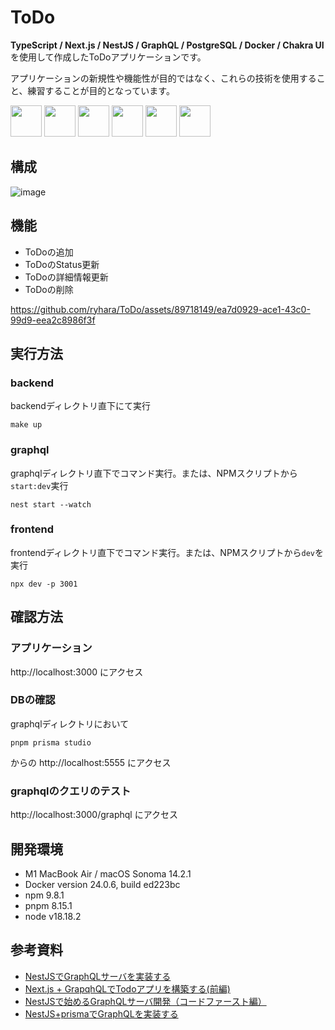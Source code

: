 # ToDo
**TypeScript / Next.js / NestJS / GraphQL / PostgreSQL / Docker / Chakra UI**を使用して作成したToDoアプリケーションです。

アプリケーションの新規性や機能性が目的ではなく、これらの技術を使用すること、練習することが目的となっています。

 <img src="https://cdn.jsdelivr.net/gh/devicons/devicon/icons/typescript/typescript-original.svg"  width="50" height="50"  /> <img src="https://cdn.jsdelivr.net/gh/devicons/devicon/icons/nextjs/nextjs-original.svg" width="50" height="50" /> <img src="https://cdn.jsdelivr.net/gh/devicons/devicon/icons/graphql/graphql-plain.svg"  width="50" height="50" />  <img src="https://cdn.jsdelivr.net/gh/devicons/devicon/icons/nestjs/nestjs-original.svg"  width="50" height="50"/> <img src="https://cdn.jsdelivr.net/gh/devicons/devicon/icons/postgresql/postgresql-original.svg"  width="50" height="50"  /> <img src="https://cdn.jsdelivr.net/gh/devicons/devicon/icons/docker/docker-plain-wordmark.svg"  width="50" height="50" />

## 構成

![image](https://github.com/ryhara/ToDo/assets/89718149/47398530-c40b-4211-8e17-55f8c73e7eaa)

## 機能
- ToDoの追加
- ToDoのStatus更新
- ToDoの詳細情報更新
- ToDoの削除

https://github.com/ryhara/ToDo/assets/89718149/ea7d0929-ace1-43c0-99d9-eea2c8986f3f

## 実行方法
### backend
backendディレクトリ直下にて実行
```
make up
```

### graphql
graphqlディレクトリ直下でコマンド実行。または、NPMスクリプトから`start:dev`実行
```
nest start --watch
```

### frontend
frontendディレクトリ直下でコマンド実行。または、NPMスクリプトから`dev`を実行
```
npx dev -p 3001
```
## 確認方法
### アプリケーション
http://localhost:3000 にアクセス

### DBの確認
graphqlディレクトリにおいて
```
pnpm prisma studio
```
からの http://localhost:5555 にアクセス


### graphqlのクエリのテスト
http://localhost:3000/graphql にアクセス


## 開発環境

- M1 MacBook Air / macOS Sonoma 14.2.1
- Docker version 24.0.6, build ed223bc
- npm 9.8.1
- pnpm 8.15.1
- node v18.18.2

## 参考資料
- [NestJSでGraphQLサーバを実装する](https://zenn.dev/hakushun/articles/7daac74ae9af25)
- [Next.js + GrapqhQLでTodoアプリを構築する(前編)](https://qiita.com/maaaashi/items/fe52db19759ea8a0be31)
- [NestJSで始めるGraphQLサーバ開発（コードファースト編）](https://qiita.com/G-awa/items/3e15f954c42c86aec659)
- [NestJS+prismaでGraphQLを実装する](https://zenn.dev/karabiner_inc/articles/27ed067c3505a6)
